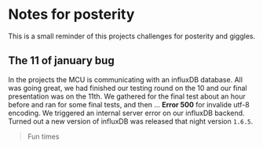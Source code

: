 # Notes for posterity

This is a small reminder of this projects challenges for posterity and giggles.

## The 11 of january bug

In the projects the MCU is communicating with an influxDB database. All was
going great, we had finished our testing round on the 10 and our final presentation
was on the 11th. We gathered for the final test about an hour before and
ran for some final tests, and then ... **Error 500** for invalide utf-8 encoding. We triggered an internal
server error on our influxDB backend. Turned out a new version of influxDB
was released that night version `1.6.5`.

> Fun times